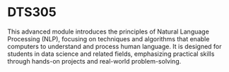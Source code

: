 # DTS305
This advanced module introduces the principles of Natural Language Processing (NLP), focusing on techniques and algorithms that enable computers to understand and process human language. It is designed for students in data science and related fields, emphasizing practical skills through hands-on projects and real-world problem-solving. 
